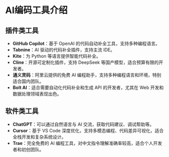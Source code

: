 # AI编码工具介绍

## 插件类工具
- **GitHub Copilot**：基于 OpenAI 的代码自动补全工具，支持多种编程语言。
- **Tabnine**：AI 驱动的代码补全插件，支持主流 IDE。
- **Kite**：为 Python 等语言提供智能代码补全。
- **Cline**：开源可定制化插件，支持 DeepSeek 等国产模型，适合预算有限的开发者。
- **通义灵码**：阿里云提供的免费 AI 编程助手，支持多种编程语言和环境，特别适合国内团队。
- **Bolt AI**：适合需要自动化代码补全和生成 API 的开发者，尤其在 Web 开发和数据处理领域表现出色。

## 软件类工具
- **ChatGPT**：可以通过自然语言与 AI 交流，获取代码建议、调试帮助等。
- **Cursor**：基于 VS Code 深度优化，支持多模态编程、代码差异可视化，适合全栈开发和复杂系统设计。
- **Trae**：完全免费的 AI 编程工具，对中文指令理解准确率较高，适合个人开发者和初创团队。